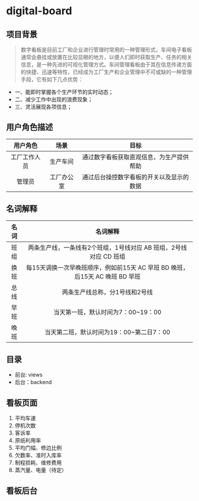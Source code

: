# digital-board
## 项目背景
>数字看板是目前工厂和企业进行管理时常用的一种管理形式，车间电子看板通常会悬挂或放置在比较显眼的地方，以便人们即时获取生产、任务的相关信息，是一种先进的可视化管理方式。车间管理看板由于其在信息传递方面的快捷、迅速等特性，已经成为工厂生产和企业管理中不可或缺的一种管理手段，它有如下几点优势：
- 一、能即时掌握各个生产环节的实时动态；
- 二、减少工作中出现的浪费现象；
- 三、灵活展现各项信息；

## 用户角色描述
|用户角色|场景|目标|
|:----:|:----:|:----:|
|工厂工作人员|生产车间|通过数字看板获取直观信息，为生产提供帮助|
|管理员|工厂办公室|通过后台操控数字看板的开关以及显示的数据|

## 名词解释
|名词|名词解释|
|:----:|:----:|
|班组|两条生产线，一条线有2个班组，1号线对应 AB 班组，2号线对应 CD 班组|
|换班|每15天调换一次早晚班顺序，例如前15天 AC 早班 BD 晚班，后15天 AC 晚班 BD 早班|
|总线|两条生产线总称，分1号线和2号线|
|早班|当天第一班，默认时间为7：00~19：00|
|晚班|当天第二班，默认时间为19：00~第二日7：00|

## 目录
+ 前台: views
+ 后台：backend

## 看板页面
1. 平均车速
2. 停机次数
3. 客诉率
4. 原纸利用率
5. 平均门幅、修边比例
6. 欠数率、准时入库率
7. 制程损耗、维修费用
8. 蒸汽量、电量（待定）

## 看板后台
